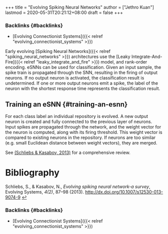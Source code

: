 +++
title = "Evolving Spiking Neural Networks"
author = ["Jethro Kuan"]
lastmod = 2020-05-31T20:21:12+08:00
draft = false
+++

### Backlinks {#backlinks}

- [Evolving Connectionist Systems]({{< relref "evolving_connectionist_systems" >}})

Early evolving [Spiking Neural Networks]({{< relref "spiking_neural_networks" >}}) architectures use the [Leaky
Integrate-And-Fire]({{< relref "leaky_integrate_and_fire" >}}) model, and rank-order encoding. eSNNs can be used for
classification. Given an input sample, the spike train is propagated through the
SNN, resulting in the firing of output neurons. If no output neuron is
activated, the classification result is undetermined. If one or more output
neurons emit a spike, the label of the neuron with the shortest response time
represents the classification result.

## Training an eSNN {#training-an-esnn}

For each class label an individual repository is evolved. A new output
neuron is created and fully connected to the previous layer of
neurons. Input spikes are propagated through the network, and the
weight vector for the neuron is computed, along with its firing
threshold. This weight vector is compared to existing neurons in the
repository. If neurons are too similar (e.g. small Euclidean distance
between weight vectors), they are merged.

See <a id="2517787d2e251f350f5882e3a5702fc7" href="#schliebs13_evolv_spikin_neural_networ_survey">(Schliebs \& Kasabov, 2013)</a> for a
comprehensive review.

# Bibliography

<a id="schliebs13_evolv_spikin_neural_networ_survey" target="_blank">Schliebs, S., & Kasabov, N., _Evolving spiking neural network-a survey_, Evolving Systems, _4(2)_, 87–98 (2013). http://dx.doi.org/10.1007/s12530-013-9074-9</a> [↩](#2517787d2e251f350f5882e3a5702fc7)

### Backlinks {#backlinks}

- [Evolving Connectionist Systems]({{< relref "evolving_connectionist_systems" >}})
